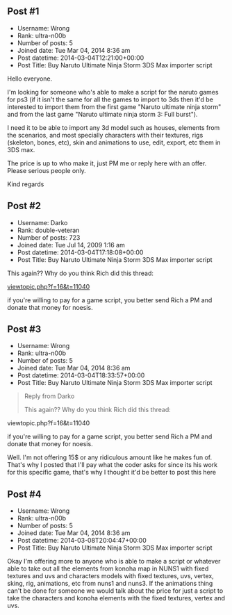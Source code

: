 ## Post #1
- Username: Wrong
- Rank: ultra-n00b
- Number of posts: 5
- Joined date: Tue Mar 04, 2014 8:36 am
- Post datetime: 2014-03-04T12:21:00+00:00
- Post Title: Buy Naruto Ultimate Ninja Storm 3DS Max importer script

Hello everyone.

I'm looking for someone who's able to make a script for the naruto games for ps3 (if it isn't the same for all the games to import to 3ds then it'd be interested to import them from the first game "Naruto ultimate ninja storm" and from the last game "Naruto ultimate ninja storm 3: Full burst").

I need it to be able to import any 3d model such as houses, elements from the scenarios, and most specially characters with their textures, rigs (skeleton, bones, etc), skin and animations to use, edit, export, etc them in 3DS max.

The price is up to who make it, just PM me or reply here with an offer. Please serious people only.

Kind regards
## Post #2
- Username: Darko
- Rank: double-veteran
- Number of posts: 723
- Joined date: Tue Jul 14, 2009 1:16 am
- Post datetime: 2014-03-04T17:18:08+00:00
- Post Title: Buy Naruto Ultimate Ninja Storm 3DS Max importer script

This again?? Why do you think Rich did this thread:

[viewtopic.php?f=16&t=11040](http://forum.xentax.com/viewtopic.php?f=16&t=11040)

if you're willing to pay for a game script, you better send Rich a PM and donate that money for noesis.
## Post #3
- Username: Wrong
- Rank: ultra-n00b
- Number of posts: 5
- Joined date: Tue Mar 04, 2014 8:36 am
- Post datetime: 2014-03-04T18:33:57+00:00
- Post Title: Buy Naruto Ultimate Ninja Storm 3DS Max importer script

> Reply from Darko
>
> This again?? Why do you think Rich did this thread:

viewtopic.php?f=16&t=11040

if you're willing to pay for a game script, you better send Rich a PM and donate that money for noesis.

Well. I'm not offering 15$ or any ridiculous amount like he makes fun of. That's why I posted that I'll pay what the coder asks for since its his work for this specific game, that's why I thought it'd be better to post this here
## Post #4
- Username: Wrong
- Rank: ultra-n00b
- Number of posts: 5
- Joined date: Tue Mar 04, 2014 8:36 am
- Post datetime: 2014-03-08T20:04:47+00:00
- Post Title: Buy Naruto Ultimate Ninja Storm 3DS Max importer script

Okay I'm offering more to anyone who is able to make a script or whatever able to take out all the elements from konoha map in NUNS1 with fixed textures and uvs and characters models with fixed textures, uvs, vertex, sking, rig, animations, etc from nuns1 and nuns3. If the animations thing can't be done for someone we would talk about the price for just a script to take the characters and konoha elements with the fixed textures, vertex and uvs.
